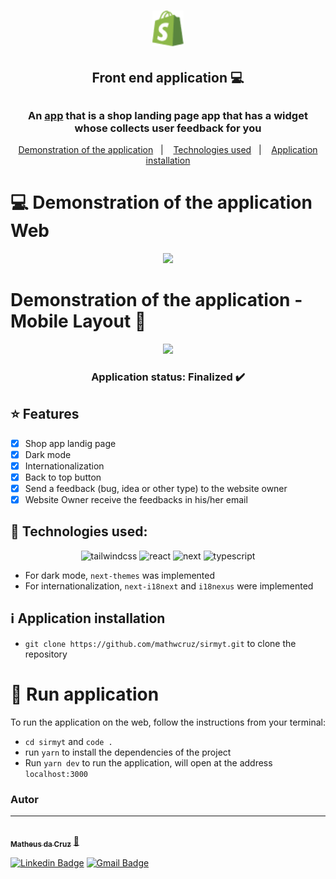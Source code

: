 <h1 align="center">
  <img src="./public/assets/favicon.png" alt="Sirmyt logo" width="50">
</h1>

<h2 align="center">Front end application  💻</h2>

## <h3 align="center">An [app](https://sirmyt.vercel.app) that is a shop landing page app that has a widget whose collects user feedback for you</h3>

<p align="center">
  <a href="#computer-demonstration-of-the-application-web">Demonstration of the application</a>&nbsp;&nbsp;&nbsp;|&nbsp;&nbsp;&nbsp;
  <a href="#rocket-technologies-used">Technologies used</a>&nbsp;&nbsp;&nbsp;|&nbsp;&nbsp;&nbsp;
  <a href="#information_source-application-installation">Application installation</a>
</p>

# :computer: Demonstration of the application Web

<p align="center">
  <img src="./.github/desktop-demonstration.gif" width="1400px"/>
</p>

# **Demonstration of the application - Mobile Layout** 📱

<p align="center">
  <img src="./.github/mobile-demonstration.gif" width="350px"/>
</p>

<h3 align="center"> 
	 Application status: Finalized ✔️
</h3>

## :star: Features
- [x] Shop app landig page
- [x] Dark mode
- [x] Internationalization
- [x] Back to top button 
- [x] Send a feedback (bug, idea or other type) to the website owner
- [x] Website Owner receive the feedbacks in his/her email

## :rocket: Technologies used:

<p align="center">
<img src="https://xnrzwkuslogyvxcfkyyh.supabase.co/storage/v1/object/sign/projects-technologies-icons/tailwindcss_icon.svg?token=eyJhbGciOiJIUzI1NiIsInR5cCI6IkpXVCJ9.eyJ1cmwiOiJwcm9qZWN0cy10ZWNobm9sb2dpZXMtaWNvbnMvdGFpbHdpbmRjc3NfaWNvbi5zdmciLCJpYXQiOjE2NTQ0NTc5MDEsImV4cCI6MTk2OTgxNzkwMX0.vMa-kxho6-Ujv7emU7IW-1H1ZaKjKfYxRhQAXsXEvfs" alt="tailwindcss"  width="70" height="70"/>
<img src="https://xnrzwkuslogyvxcfkyyh.supabase.in/storage/v1/object/sign/projects-technologies-icons/react_icon.svg?token=eyJhbGciOiJIUzI1NiIsInR5cCI6IkpXVCJ9.eyJ1cmwiOiJwcm9qZWN0cy10ZWNobm9sb2dpZXMtaWNvbnMvcmVhY3RfaWNvbi5zdmciLCJpYXQiOjE2NDYyNDY1NjEsImV4cCI6MTk2MTYwNjU2MX0.rEGrv6fy9osG8okJAocY2LAe92rygmldkoNGTPggmvA" alt="react" width="70" height="70"/>
<img src="https://xnrzwkuslogyvxcfkyyh.supabase.co/storage/v1/object/sign/projects-technologies-icons/next_js_icon.svg?token=eyJhbGciOiJIUzI1NiIsInR5cCI6IkpXVCJ9.eyJ1cmwiOiJwcm9qZWN0cy10ZWNobm9sb2dpZXMtaWNvbnMvbmV4dF9qc19pY29uLnN2ZyIsImlhdCI6MTY1NDQ1Nzg3NiwiZXhwIjoxOTY5ODE3ODc2fQ.PTSlGEbuWBl4p9_kPoKhYl35nsngAQB50kKqqlM2Zj0" alt="next" width="70" height="70"/>
<img src="https://xnrzwkuslogyvxcfkyyh.supabase.in/storage/v1/object/sign/projects-technologies-icons/typescript_icon.svg?token=eyJhbGciOiJIUzI1NiIsInR5cCI6IkpXVCJ9.eyJ1cmwiOiJwcm9qZWN0cy10ZWNobm9sb2dpZXMtaWNvbnMvdHlwZXNjcmlwdF9pY29uLnN2ZyIsImlhdCI6MTY0NjI0NjcyNiwiZXhwIjoxOTYxNjA2NzI2fQ.W404dqHwT_A4lfmg7st0cyj1aJxJH3PZtCnux_iVv_s" alt="typescript" width="70" height="70"/>
</p>

- For dark mode, `next-themes` was implemented
- For internationalization, `next-i18next` and `i18nexus` were implemented

## :information_source: Application installation
- `git clone https://github.com/mathwcruz/sirmyt.git` to clone the repository

# 🎲 Run application
To run the application on the web, follow the instructions from your terminal:
- `cd sirmyt` and `code .`
- run `yarn` to install the dependencies of the project
- Run `yarn dev` to run the application, will open at the address `localhost:3000`

### Autor
---

<a href="https://app.rocketseat.com.br/me/matheus-da-cruz-frontend">
 <img style="border-radius: 50%;" src="https://avatars.githubusercontent.com/u/68445791?v=4" width="100px;" alt=""/>
 <br />
 <sub><b>Matheus da Cruz</b></sub></a> <a href="https://app.rocketseat.com.br/me/matheus-da-cruz-frontend" title="Rocketseat">  🚀</a>

[![Linkedin Badge](https://img.shields.io/badge/-Matheus-blue?style=flat-square&logo=Linkedin&logoColor=white&link=https://www.linkedin.com/in/matheus-cruz-frontend/)](https://www.linkedin.com/in/matheus-cruz-frontend/) 
[![Gmail Badge](https://img.shields.io/badge/-matheuswachcruz@gmail.com-c14438?style=flat-square&logo=Gmail&logoColor=white&link=mailto:matheuswachcruz@gmail.com)](mailto:matheuswachcruz@gmail.com)
